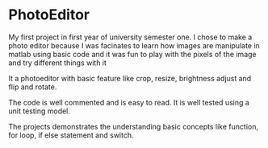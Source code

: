 # PhotoEditor

My first project in first year of university semester one. I chose to make a photo editor because I was facinates to learn how images are manipulate in matlab using basic code and it was fun to play with the pixels of the image and try different things with it 

It a photoeditor with basic feature like crop, resize, brightness adjust and flip and rotate. 

The code is well commented and is easy to read. It is well tested using a unit testing model. 

The projects demonstrates the understanding basic concepts like function, for loop, if else statement and switch. 
